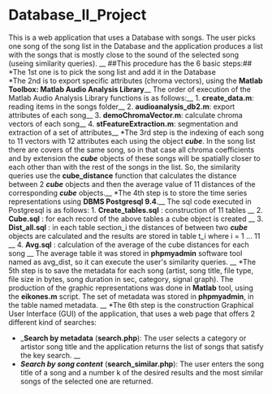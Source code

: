 # Database_II_Project
This is a web application that uses a Database with songs. The user picks one song of the song list in the Database and the application produces a list with the songs that is mostly close to the sound of the selected song (useing similarity queries). __
##This procedure has the 6 basic steps:##
*The 1st one is to pick the song list and add it in the Database<br />
*The 2nd is to export specific attributes (chroma vectors), using the __Matlab Toolbox: Matlab Audio Analysis Library____
  The order of execution of the Matlab Audio Analysis Library functions is as follows:__
    1. __create_data.m__: reading items in the songs folder__
    2. __audioanalysis_db2.m__: export attributes of each song__
    3. __demoChromaVector.m__: calculate chroma vectors of each song__
    4. __stFeatureExtraction.m__: segmentation and extraction of a set of attributes__
*The 3rd step is the indexing of each song to 11 vectors with 12 attributes each using the object ___cube___. In the song list there are covers of the same song, so in that case all chroma coefficients and by extension the ___cube___ objects of these songs will be spatially closer to each other than with the rest of the songs in the list. So, the similarity queries use the __cube_distance__ function that calculates the distance between 2  ___cube___ objects and then the average value of 11 distances of the corresponding ___cube___ objects.__
*The 4th step is to store the time series representations using __DBMS Postgresql 9.4__.__
  The sql code executed in Postgresql is as follows:
    1. __Create_tables.sql__ : construction of 11 tables __
    2. __Cube.sql__ : for each record of the above tables a cube object is created __
    3. __Dist_all.sql__ : in each table section_i the distances of between two ___cube___ objects are calculated
and the results are stored in table t_i where i = 1 ... 11 __
    4. __Avg.sql__ : calculation of the average  of the cube distances for each song __
 The average table it was stored in __phpmyadmin__ software tool named as avg_dist, so it can execute
the user's similarity queries. __
*The 5th step is to save the metadata for each song (artist, song title, file type, file size in bytes, song duration in sec, category, signal graph). The production of  the graphic representations was done in __Matlab__ tool, using the __eikones.m__ script. The set of metadata was stored in __phpmyadmin__, in the table named metadata. __
*The 6th step is the construction Graphical User Interface (GUI) of the application, that uses a web page that offers 2 different kind of searches:
  * ___Search by metadata__ (__search.php__): The user selects a category or artistor song title and the application returns the list of songs that satisfy the key search. __
  * ___Search by song content___ (__search_similar.php__): The user enters the song title of a song and a number k of the desired results and the most similar songs of the selected one are returned.
